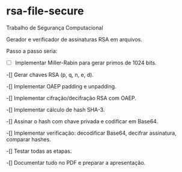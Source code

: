 # rsa-file-secure

Trabalho de Segurança Computacional 

Gerador e verificador de assinaturas RSA em arquivos.


Passo a passo seria:

-[ ] Implementar Miller-Rabin para gerar primos de 1024 bits.

-[] Gerar chaves RSA (p, q, n, e, d).

-[] Implementar OAEP padding e unpadding.

-[] Implementar cifração/decifração RSA com OAEP.

-[] Implementar cálculo de hash SHA-3.

-[] Assinar o hash com chave privada e codificar em Base64.

-[] Implementar verificação: decodificar Base64, decifrar assinatura, comparar hashes.

-[] Testar todas as etapas.

-[] Documentar tudo no PDF e preparar a apresentação.
